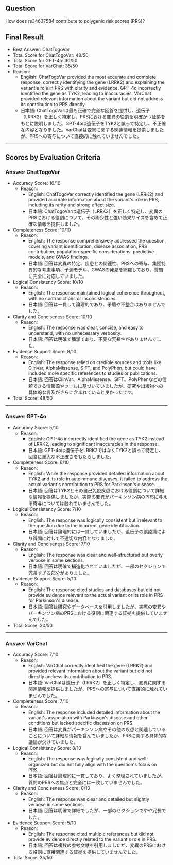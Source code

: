 ## Question

How does rs34637584 contribute to polygenic risk scores (PRS)?

## Final Result

- Best Answer: ChatTogoVar
- Total Score for ChatTogoVar: 48/50
- Total Score for GPT-4o: 30/50
- Total Score for VarChat: 35/50
- Reason:
  - English: ChatTogoVar provided the most accurate and complete response, correctly identifying the gene (LRRK2) and explaining the variant's role in PRS with clarity and evidence. GPT-4o incorrectly identified the gene as TYK2, leading to inaccuracies. VarChat provided relevant information about the variant but did not address its contribution to PRS directly.
  - 日本語: ChatTogoVarは最も正確で完全な回答を提供し、遺伝子（LRRK2）を正しく特定し、PRSにおける変異の役割を明確かつ証拠をもとに説明しました。GPT-4oは遺伝子をTYK2と誤って特定し、不正確な内容となりました。VarChatは変異に関する関連情報を提供しましたが、PRSへの寄与について直接的に触れていませんでした。

---

## Scores by Evaluation Criteria

### Answer ChatTogoVar
- Accuracy Score: 10/10
  - Reason: 
    - English: ChatTogoVar correctly identified the gene (LRRK2) and provided accurate information about the variant's role in PRS, including its rarity and strong effect size.
    - 日本語: ChatTogoVarは遺伝子（LRRK2）を正しく特定し、変異のPRSにおける役割について、その稀少性と強い効果サイズを含めて正確な情報を提供しました。
- Completeness Score: 10/10
  - Reason: 
    - English: The response comprehensively addressed the question, covering variant identification, disease association, PRS contribution, population-specific considerations, predictive models, and GWAS findings.
    - 日本語: 回答は変異の特定、疾患との関連性、PRSへの寄与、集団特異的な考慮事項、予測モデル、GWASの発見を網羅しており、質問に完全に対応していました。
- Logical Consistency Score: 10/10
  - Reason: 
    - English: The response maintained logical coherence throughout, with no contradictions or inconsistencies.
    - 日本語: 回答は一貫して論理的であり、矛盾や不整合はありませんでした。
- Clarity and Conciseness Score: 10/10
  - Reason: 
    - English: The response was clear, concise, and easy to understand, with no unnecessary verbosity.
    - 日本語: 回答は明確で簡潔であり、不要な冗長性がありませんでした。
- Evidence Support Score: 8/10
  - Reason: 
    - English: The response relied on credible sources and tools like ClinVar, AlphaMissense, SIFT, and PolyPhen, but could have included more specific references to studies or publications.
    - 日本語: 回答はClinVar、AlphaMissense、SIFT、PolyPhenなどの信頼できる情報源やツールに基づいていましたが、研究や出版物への具体的な言及がさらに含まれていると良かったです。
- Total Score: 48/50

---

### Answer GPT-4o
- Accuracy Score: 5/10
  - Reason: 
    - English: GPT-4o incorrectly identified the gene as TYK2 instead of LRRK2, leading to significant inaccuracies in the response.
    - 日本語: GPT-4oは遺伝子をLRRK2ではなくTYK2と誤って特定し、回答に重大な不正確さをもたらしました。
- Completeness Score: 6/10
  - Reason: 
    - English: While the response provided detailed information about TYK2 and its role in autoimmune diseases, it failed to address the actual variant's contribution to PRS for Parkinson's disease.
    - 日本語: 回答はTYK2とその自己免疫疾患における役割について詳細な情報を提供しましたが、実際の変異がパーキンソン病のPRSに与える寄与については触れていませんでした。
- Logical Consistency Score: 7/10
  - Reason: 
    - English: The response was logically consistent but irrelevant to the question due to the incorrect gene identification.
    - 日本語: 回答は論理的には一貫していましたが、遺伝子の誤認識により質問に対して不適切な内容となりました。
- Clarity and Conciseness Score: 7/10
  - Reason: 
    - English: The response was clear and well-structured but overly verbose in some sections.
    - 日本語: 回答は明確で構造化されていましたが、一部のセクションで冗長すぎる部分がありました。
- Evidence Support Score: 5/10
  - Reason: 
    - English: The response cited studies and databases but did not provide evidence relevant to the actual variant or its role in PRS for Parkinson's disease.
    - 日本語: 回答は研究やデータベースを引用しましたが、実際の変異やパーキンソン病のPRSにおける役割に関連する証拠を提供していませんでした。
- Total Score: 30/50

---

### Answer VarChat
- Accuracy Score: 7/10
  - Reason: 
    - English: VarChat correctly identified the gene (LRRK2) and provided relevant information about the variant but did not directly address its contribution to PRS.
    - 日本語: VarChatは遺伝子（LRRK2）を正しく特定し、変異に関する関連情報を提供しましたが、PRSへの寄与について直接的に触れていませんでした。
- Completeness Score: 7/10
  - Reason: 
    - English: The response included detailed information about the variant's association with Parkinson's disease and other conditions but lacked specific discussion on PRS.
    - 日本語: 回答は変異がパーキンソン病やその他の疾患と関連していることについて詳細な情報を含んでいましたが、PRSに関する具体的な議論が欠けていました。
- Logical Consistency Score: 8/10
  - Reason: 
    - English: The response was logically consistent and well-organized but did not fully align with the question's focus on PRS.
    - 日本語: 回答は論理的に一貫しており、よく整理されていましたが、質問のPRSへの焦点と完全には一致していませんでした。
- Clarity and Conciseness Score: 8/10
  - Reason: 
    - English: The response was clear and detailed but slightly verbose in some sections.
    - 日本語: 回答は明確で詳細でしたが、一部のセクションでやや冗長でした。
- Evidence Support Score: 5/10
  - Reason: 
    - English: The response cited multiple references but did not provide evidence directly related to the variant's role in PRS.
    - 日本語: 回答は複数の参考文献を引用しましたが、変異のPRSにおける役割に直接関連する証拠を提供していませんでした。
- Total Score: 35/50